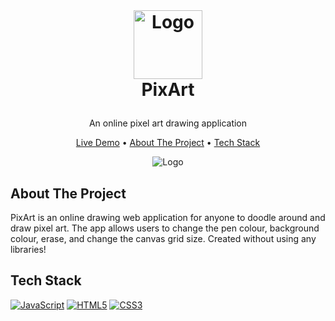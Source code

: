 <br />
<h1>
<p align="center">
  <img src="https://github.com/johnsonduong/pixart/blob/main/images/logo.png?raw=true" alt="Logo" width="110" height="110">
  <br>PixArt
</h1>
<p align="center">
    An online pixel art drawing application
    <br />
    </p>
</p>
<p align="center">
    <a href="https://johnsonduong.github.io/pixart/">Live Demo</a> •
  <a href="#about-the-project">About The Project</a> •
  <a href="#tech-stack">Tech Stack</a>
</p>  

<p align="center">
  
<img src="https://github.com/johnsonduong/pixart/blob/main/images/pixart.png?raw=true" alt="Logo" >
</p>                                                                                                                             
                                                                                                                                                      
## About The Project
PixArt is an online drawing web application for anyone to doodle around and draw pixel art. The app allows users to change the pen colour, background colour, erase, and change the canvas grid size. Created without using any libraries!

## Tech Stack
  <a href="" target="_blank"><img alt="JavaScript" src="https://img.shields.io/badge/javascript-%23323330.svg?style=for-the-badge&logo=javascript&logoColor=%23F7DF1E"></a>
    <a href="" target="_blank"><img alt="HTML5" src="https://img.shields.io/badge/html5-%23E34F26.svg?style=for-the-badge&logo=html5&logoColor=white"></a>
    <a href="" target="_blank"><img alt="CSS3" src="https://img.shields.io/badge/css3-%231572B6.svg?style=for-the-badge&logo=css3&logoColor=white"></a>
